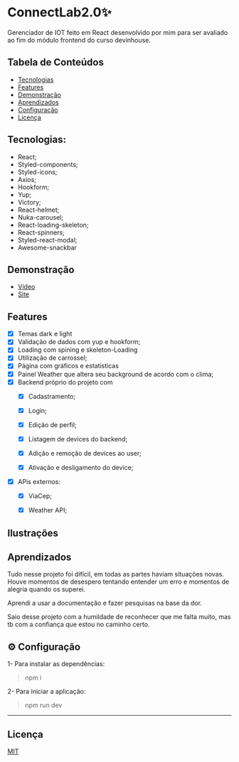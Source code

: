 # ConnectLab2.0✨

Gerenciador de IOT feito em React desenvolvido por mim para ser avaliado ao fim do módulo frontend do curso devinhouse.


## Tabela de Conteúdos

- [Tecnologias](#Tecnologias)
- [Features](#Features)
- [Demonstração](#Demonstração)
- [Aprendizados](#Aprendizados)
- [Configuração](#⚙Configuração)
- [Licença](#Licensa)


## Tecnologias:

- React;
- Styled-components;
- Styled-icons;
- Axios;
- Hookform;
- Yup;
- Victory;
- React-helmet; 
- Nuka-carousel; 
- React-loading-skeleton; 
- React-spinners; 
- Styled-react-modal;
- Awesome-snackbar  


## Demonstração

- [Vídeo](https://youtu.be/fGDxn27uRqU)
- [Site](https://connect-lab20.netlify.app)


## Features

- [x]   Temas dark e light
- [x]  Validação de dados com yup e hookform;
- [x]  Loading com spining e skeleton-Loading
- [x]  Utilização de carrossel;
- [x]  Página com gráficos e estatisticas
- [x]  Painel Weather que altera seu background de acordo com o clima;
- [x]  Backend próprio do projeto com 
    - [x]  Cadastramento;
    - [x]  Login;
    - [x]  Edição de perfil;
    - [x]  Listagem de devices do backend;
    - [x]  Adição e remoção de devices ao user;
    - [x]  Ativação e desligamento do device;

   
- [x]  APis externos:
    - [x]  ViaCep;
    - [x]  Weather API;






## Ilustrações
## Aprendizados

Tudo nesse projeto foi difícil, em todas as partes haviam situações novas. Houve momentos de desespero tentando entender um erro e momentos de alegria quando os superei. 

Aprendi a usar a documentação e fazer pesquisas na base da dor. 

Saio desse projeto com a humildade de reconhecer que me falta muito, mas tb com a confiança que estou no caminho certo.

## ⚙ Configuração

1- Para instalar as dependências:
> npm i

2- Para iniciar a aplicação:
> npm run dev


---
## Licença

[MIT](https://choosealicense.com/licenses/mit/)
